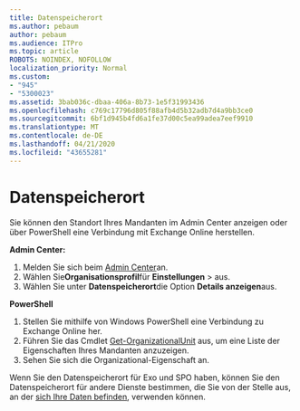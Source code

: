 ```yaml
---
title: Datenspeicherort
ms.author: pebaum
author: pebaum
ms.audience: ITPro
ms.topic: article
ROBOTS: NOINDEX, NOFOLLOW
localization_priority: Normal
ms.custom:
- "945"
- "5300023"
ms.assetid: 3bab036c-dbaa-406a-8b73-1e5f31993436
ms.openlocfilehash: c769c17796d805f88afb4d5b32adb7d4a9bb3ce0
ms.sourcegitcommit: 6bf1d945b4fd6a1fe37d00c5ea99adea7eef9910
ms.translationtype: MT
ms.contentlocale: de-DE
ms.lasthandoff: 04/21/2020
ms.locfileid: "43655281"
---
```

# <a name="data-location"></a>Datenspeicherort

Sie können den Standort Ihres Mandanten im Admin Center anzeigen oder über PowerShell eine Verbindung mit Exchange Online herstellen.


**Admin Center:**
1. Melden Sie sich beim [Admin Center](https://admin.microsoft.com/Adminportal/Home)an.
2. Wählen Sie**Organisationsprofil**für **Einstellungen** > aus.
3. Wählen Sie unter **Datenspeicherort**die Option **Details anzeigen**aus.


**PowerShell**
1. Stellen Sie mithilfe von Windows PowerShell eine Verbindung zu Exchange Online her.
2. Führen Sie das Cmdlet [Get-OrganizationalUnit](https://docs.microsoft.com/powershell/module/exchange/active-directory/get-organizationalunit) aus, um eine Liste der Eigenschaften Ihres Mandanten anzuzeigen. 
3. Sehen Sie sich die Organizational-Eigenschaft an.

Wenn Sie den Datenspeicherort für Exo und SPO haben, können Sie den Datenspeicherort für andere Dienste bestimmen, die Sie von der Stelle aus, an der [sich Ihre Daten befinden](https://products.office.com/where-is-your-data-located), verwenden können.